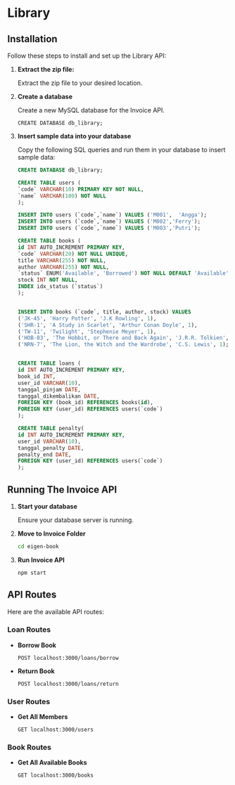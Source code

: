 # Library

## Installation

Follow these steps to install and set up the Library API:

1. **Extract the zip file:**
   
    Extract the zip file to your desired location.

2. **Create a database** 

    Create a new MySQL database for the Invoice API.

    ``` CREATE DATABASE db_library; ```

3. **Insert sample data into your database**

    Copy the following SQL queries and run them in your database to insert sample data:

    ```sql
    CREATE DATABASE db_library;
    
    CREATE TABLE users (
    `code` VARCHAR(10) PRIMARY KEY NOT NULL,
    `name` VARCHAR(100) NOT NULL
    );

    INSERT INTO users (`code`,`name`) VALUES ('M001',  'Angga');
    INSERT INTO users (`code`,`name`) VALUES ('M002','Ferry');
    INSERT INTO users (`code`,`name`) VALUES ('M003','Putri');

    CREATE TABLE books (
    id INT AUTO_INCREMENT PRIMARY KEY,
    `code` VARCHAR(20) NOT NULL UNIQUE,
    title VARCHAR(255) NOT NULL,
    author VARCHAR(255) NOT NULL,
    `status` ENUM('Available', 'Borrowed') NOT NULL DEFAULT 'Available',
    stock INT NOT NULL,
    INDEX idx_status (`status`)
    );


    INSERT INTO books (`code`, title, author, stock) VALUES
    ('JK-45', 'Harry Potter', 'J.K Rowling', 1),
    ('SHR-1', 'A Study in Scarlet', 'Arthur Conan Doyle', 1),
    ('TW-11', 'Twilight', 'Stephenie Meyer', 1),
    ('HOB-83', 'The Hobbit, or There and Back Again', 'J.R.R. Tolkien', 1),
    ('NRN-7', 'The Lion, the Witch and the Wardrobe', 'C.S. Lewis', 1);


    CREATE TABLE loans (
    id INT AUTO_INCREMENT PRIMARY KEY,
    book_id INT,
    user_id VARCHAR(10),
    tanggal_pinjam DATE,
    tanggal_dikembalikan DATE,
    FOREIGN KEY (book_id) REFERENCES books(id),
    FOREIGN KEY (user_id) REFERENCES users(`code`)
    );

    CREATE TABLE penalty(
    id INT AUTO_INCREMENT PRIMARY KEY,
    user_id VARCHAR(10),
    tanggal_penalty DATE,
    penalty_end DATE,
    FOREIGN KEY (user_id) REFERENCES users(`code`)
    );
    ```

## Running The Invoice API

1. **Start your database**

    Ensure your database server is running.

2. **Move to Invoice Folder**

    ```bash
    cd eigen-book
    ```
    
3. **Run Invoice API**

    ```bash
    npm start
    ```

## API Routes

Here are the available API routes:

### Loan Routes

- **Borrow Book**

    ```http
    POST localhost:3000/loans/borrow
    ```

- **Return Book**

    ```http
    POST localhost:3000/loans/return
    ```

### User Routes

- **Get All Members**

    ```http
    GET localhost:3000/users
    ```


### Book Routes

- **Get All Available Books**

    ```http
    GET localhost:3000/books
    ```

